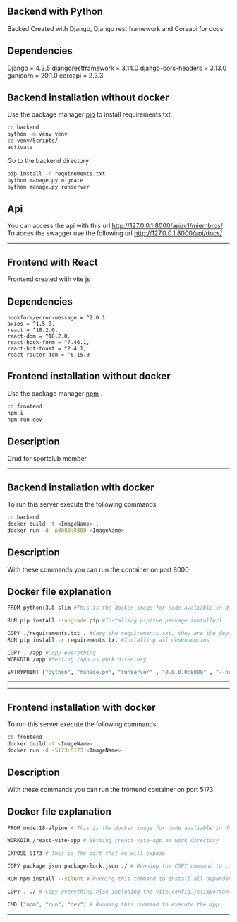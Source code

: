 ## Backend with Python

Backed Created with Django, Django rest framework and Coreapi for docs

## Dependencies

Django = 4.2.5
djangorestframework = 3.14.0
django-cors-headers = 3.13.0
gunicorn = 20.1.0
coreapi = 2.3.3

## Backend installation without docker

Use the package manager [pip](https://pip.pypa.io/en/stable/) to install requirements.txt.

```bash
cd backend
python -m venv venv
cd venv/Scripts/
activate
```

Go to the backend directory

```bash
pip install -r requirements.txt
python manage.py migrate
python manage.py runserver
```

## Api

You can access the api with this url http://127.0.0.1:8000/api/v1/miembros/
To acces the swagger use the following url http://127.0.0.1:8000/api/docs/

---

## Frontend with React

Frontend created with vite js

## Dependencies

    hookform/error-message = ^2.0.1.
    axios = ^1.5.0,
    react = ^18.2.0,
    react-dom = ^18.2.0,
    react-hook-form = ^7.46.1,
    react-hot-toast = ^2.4.1,
    react-router-dom = ^6.15.0

## Frontend installation without docker

Use the package manager [npm](https://docs.npmjs.com/downloading-and-installing-node-js-and-npm) .

```bash
cd frontend
npm i
npm run dev
```

## Description

Crud for sportclub member

---

## Backend installation with docker

To run this server execute the following commands

```bash
cd backend
docker build -t <ImageName> .
docker run -d -p8080:8000 <ImageName>
```

## Description

With these commands you can run the container on port 8000

## Docker file explanation

```bash
FROM python:3.8-slim #This is the docker image for node avaliable in dockerhub

RUN pip install --upgrade pip #Installing pip(the package installer)

COPY ./requirements.txt . #Copy the requirements.txt, they are the dependencies of the backend project
RUN pip install -r requirements.txt #Installing all dependencies

COPY . /app #Copy everything
WORKDIR /app #Setting /app as work directory

ENTRYPOINT ["python", "manage.py", "runserver" , "0.0.0.0:8000" , "--noreload"] #Running the django server in the port 8000
```

---

---

## Frontend installation with docker

To run this server execute the following commands

```bash
cd frontend
docker build -t <ImageName> .
docker run -d -5173:5173 <ImageName>
```

## Description

With these commands you can run the frontend container on port 5173

## Docker file explanation

```bash
FROM node:18-alpine # This is the docker image for node avaliable in dockerhub

WORKDIR /react-vite-app # Setting /react-vite-app as work directory

EXPOSE 5173 # This is the port that we will expose

COPY package.json package-lock.json ./ # Running the COPY command to copy the package.json and package-lock.json to the workdir

RUN npm install --silent # Running this tommand to install all dependencies

COPY . ./ # Copy everything else including the vite.config.js(important)

CMD ["npm", "run", "dev"] # Running this command to execute the app
```

---

